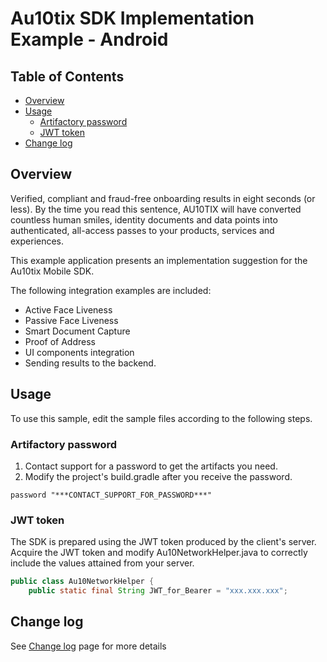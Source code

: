 # Au10tix SDK Implementation Example - Android

## Table of Contents
- [Overview](#overview)
- [Usage](#usage)
    - [Artifactory password](#artifactory-password)
    - [JWT token](#jwt-token)
- [Change log](#change-log)

## Overview
Verified, compliant and fraud-free onboarding results in eight seconds (or less). By the time you read this sentence, AU10TIX will have converted countless human smiles, identity documents and data points into authenticated, all-access passes to your products, services and experiences.

This example application presents an implementation suggestion for the Au10tix Mobile SDK.

The following integration examples are included:
- Active Face Liveness
- Passive Face Liveness
- Smart Document Capture
- Proof of Address
- UI components integration
- Sending results to the backend.

## Usage

To use this sample, edit the sample files according to the following steps.

### Artifactory password
1. Contact support for a password to get the artifacts you need. 
1. Modify the project's build.gradle after you receive the password. 

```
password "***CONTACT_SUPPORT_FOR_PASSWORD***"
```

### JWT token
The SDK is prepared using the JWT token produced by the client's server.
Acquire the JWT token and modify Au10NetworkHelper.java to correctly include the values attained from your server.

```java
public class Au10NetworkHelper {
    public static final String JWT_for_Bearer = "xxx.xxx.xxx";
```

## Change log
See [Change log](changelog.md) page for more details

